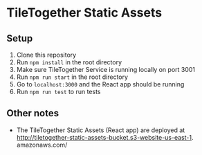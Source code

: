# TileTogether Static Assets

## Setup
1. Clone this repository
2. Run `npm install` in the root directory
3. Make sure TileTogether Service is running locally on port 3001
4. Run `npm run start` in the root directory
5. Go to `localhost:3000` and the React app should be running
6. Run `npm run test` to run tests

## Other notes
* The TileTogether Static Assets (React app) are deployed at http://tiletogether-static-assets-bucket.s3-website-us-east-1.
amazonaws.com/

